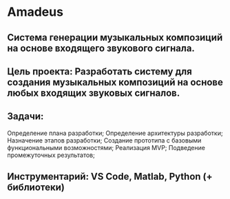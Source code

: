 # Amadeus
## Система генерации музыкальных композиций на основе входящего звукового сигнала.
## Цель проекта: Разработать систему для создания музыкальных композиций на основе любых входящих звуковых сигналов.
## Задачи:
Определение плана разработки;
Определение архитектуры разработки;
Назначение этапов разработки;
Создание прототипа с базовыми функциональными возможностями;
Реализация MVP;
Подведение промежуточных результатов;
## Инструментарий: VS Code, Matlab, Python (+ библиотеки)
